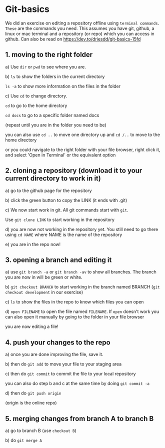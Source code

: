 # Git-basics
We did an exercise on editing a repository offline using `terminal commands`. `These` are the commands you need.
This assumes you have git, github, a linux or mac terminal and a repository (or repo) which you can access in github.
Can also be read on https://dev.to/driesdd/git-basics-15fd

## 1. moving to the right folder

a) Use `dir` or `pwd` to see where you are.

b) `ls` to show the folders in the current directory

`ls -a` to show more information on the files in the folder

c) Use `cd` to change directory.

`cd` to go to the home directory

`cd docs` to go to  a specific folder named docs

(repeat until you are in the folder you need to be)

you can also use `cd ..` to move one directory up and `cd /..` to move to the home directory

or you could navigate to the right folder with your file browser, right click it, and select 'Open in Terminal' or the equivalent option

## 2. cloning a repository (download it to your current directory to work in it)

a) go to the github page for the repository

b) click the green button to copy the LINK (it ends with .git)

c) We now start work in git. All git commands start with `git`.

Use `git clone LINK` to start working in the repository

d) you are now not working in the repository yet. You still need to go there using `cd NAME` where NAME is the name of the repository

e) you are in the repo now!

## 3. opening a branch and editing it

 a) use `git branch -a` or `git branch -av` to show all branches. The branch you are now in will be green or white.
 
 b) `git checkout BRANCH` to start working in the branch named BRANCH (`git checkout development` in our exercise)
 
 c) `ls` to show the files in the repo to know which files you can open
 
 d) `open FILENAME` to open the file named `FILENAME`. If `open` doesn't work you can also open it manually by going to the folder in your file browser
 
you are now editing a file!

## 4. push your changes to the repo

a) once you are done improving the file, save it.

b) then do `git add` to move your file to your staging area

c) then do `git commit` to commit the file to your local repository

you can also do step b and c at the same time by doing `git commit -a`

d) then do `git push origin`

(origin is the online repo)

## 5. merging changes from branch A to branch B

a) go to branch B (use `checkout B`)

b) do `git merge A`
